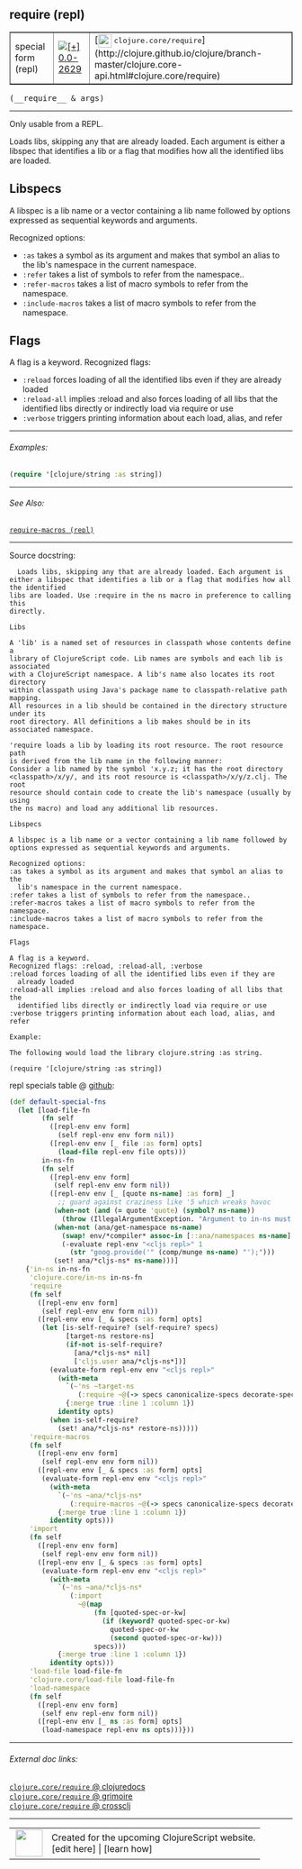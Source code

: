 ## require (repl)



 <table border="1">
<tr>
<td>special form (repl)</td>
<td><a href="https://github.com/cljsinfo/cljs-api-docs/tree/0.0-2629"><img valign="middle" alt="[+] 0.0-2629" title="Added in 0.0-2629" src="https://img.shields.io/badge/+-0.0--2629-lightgrey.svg"></a> </td>
<td>
[<img height="24px" valign="middle" src="http://i.imgur.com/1GjPKvB.png"> <samp>clojure.core/require</samp>](http://clojure.github.io/clojure/branch-master/clojure.core-api.html#clojure.core/require)
</td>
</tr>
</table>


 <samp>
(__require__ & args)<br>
</samp>

---

Only usable from a REPL.

Loads libs, skipping any that are already loaded. Each argument is
either a libspec that identifies a lib or a flag that modifies how all the identified
libs are loaded.

## Libspecs

A libspec is a lib name or a vector containing a lib name followed by
options expressed as sequential keywords and arguments.

Recognized options:

- `:as` takes a symbol as its argument and makes that symbol an alias to the
  lib's namespace in the current namespace.
- `:refer` takes a list of symbols to refer from the namespace..
- `:refer-macros` takes a list of macro symbols to refer from the namespace.
- `:include-macros` takes a list of macro symbols to refer from the namespace.

## Flags

A flag is a keyword. Recognized flags:

- `:reload` forces loading of all the identified libs even if they are
  already loaded
- `:reload-all` implies :reload and also forces loading of all libs that the
  identified libs directly or indirectly load via require or use
- `:verbose` triggers printing information about each load, alias, and refer



---

###### Examples:

```clj
(require '[clojure/string :as string])
```



---

###### See Also:

[`require-macros (repl)`](../specialrepl/require-macros.md)<br>

---


Source docstring:

```
  Loads libs, skipping any that are already loaded. Each argument is
either a libspec that identifies a lib or a flag that modifies how all the identified
libs are loaded. Use :require in the ns macro in preference to calling this
directly.

Libs

A 'lib' is a named set of resources in classpath whose contents define a
library of ClojureScript code. Lib names are symbols and each lib is associated
with a ClojureScript namespace. A lib's name also locates its root directory
within classpath using Java's package name to classpath-relative path mapping.
All resources in a lib should be contained in the directory structure under its
root directory. All definitions a lib makes should be in its associated namespace.

'require loads a lib by loading its root resource. The root resource path
is derived from the lib name in the following manner:
Consider a lib named by the symbol 'x.y.z; it has the root directory
<classpath>/x/y/, and its root resource is <classpath>/x/y/z.clj. The root
resource should contain code to create the lib's namespace (usually by using
the ns macro) and load any additional lib resources.

Libspecs

A libspec is a lib name or a vector containing a lib name followed by
options expressed as sequential keywords and arguments.

Recognized options:
:as takes a symbol as its argument and makes that symbol an alias to the
  lib's namespace in the current namespace.
:refer takes a list of symbols to refer from the namespace..
:refer-macros takes a list of macro symbols to refer from the namespace.
:include-macros takes a list of macro symbols to refer from the namespace.

Flags

A flag is a keyword.
Recognized flags: :reload, :reload-all, :verbose
:reload forces loading of all the identified libs even if they are
  already loaded
:reload-all implies :reload and also forces loading of all libs that the
  identified libs directly or indirectly load via require or use
:verbose triggers printing information about each load, alias, and refer

Example:

The following would load the library clojure.string :as string.

(require '[clojure/string :as string])
```


repl specials table @ [github](https://github.com/clojure/clojurescript/blob/r3269/src/main/clojure/cljs/repl.cljc#L608-L683):

```clj
(def default-special-fns
  (let [load-file-fn
        (fn self
          ([repl-env env form]
            (self repl-env env form nil))
          ([repl-env env [_ file :as form] opts]
            (load-file repl-env file opts)))
        in-ns-fn
        (fn self
          ([repl-env env form]
           (self repl-env env form nil))
          ([repl-env env [_ [quote ns-name] :as form] _]
            ;; guard against craziness like '5 which wreaks havoc
           (when-not (and (= quote 'quote) (symbol? ns-name))
             (throw (IllegalArgumentException. "Argument to in-ns must be a symbol.")))
           (when-not (ana/get-namespace ns-name)
             (swap! env/*compiler* assoc-in [::ana/namespaces ns-name] {:name ns-name})
             (-evaluate repl-env "<cljs repl>" 1
               (str "goog.provide('" (comp/munge ns-name) "');")))
           (set! ana/*cljs-ns* ns-name)))]
    {'in-ns in-ns-fn
     'clojure.core/in-ns in-ns-fn
     'require
     (fn self
       ([repl-env env form]
        (self repl-env env form nil))
       ([repl-env env [_ & specs :as form] opts]
        (let [is-self-require? (self-require? specs)
              [target-ns restore-ns]
              (if-not is-self-require?
                [ana/*cljs-ns* nil]
                ['cljs.user ana/*cljs-ns*])]
          (evaluate-form repl-env env "<cljs repl>"
            (with-meta
              `(~'ns ~target-ns
                 (:require ~@(-> specs canonicalize-specs decorate-specs)))
              {:merge true :line 1 :column 1})
            identity opts)
          (when is-self-require?
            (set! ana/*cljs-ns* restore-ns)))))
     'require-macros
     (fn self
       ([repl-env env form]
        (self repl-env env form nil))
       ([repl-env env [_ & specs :as form] opts]
        (evaluate-form repl-env env "<cljs repl>"
          (with-meta
            `(~'ns ~ana/*cljs-ns*
               (:require-macros ~@(-> specs canonicalize-specs decorate-specs)))
            {:merge true :line 1 :column 1})
          identity opts)))
     'import
     (fn self
       ([repl-env env form]
        (self repl-env env form nil))
       ([repl-env env [_ & specs :as form] opts]
        (evaluate-form repl-env env "<cljs repl>"
          (with-meta
            `(~'ns ~ana/*cljs-ns*
               (:import
                 ~@(map
                     (fn [quoted-spec-or-kw]
                       (if (keyword? quoted-spec-or-kw)
                         quoted-spec-or-kw
                         (second quoted-spec-or-kw)))
                     specs)))
            {:merge true :line 1 :column 1})
          identity opts)))
     'load-file load-file-fn
     'clojure.core/load-file load-file-fn
     'load-namespace
     (fn self
       ([repl-env env form]
        (self env repl-env form nil))
       ([repl-env env [_ ns :as form] opts]
        (load-namespace repl-env ns opts)))}))
```

<!--
Repo - tag - source tree - lines:

 <pre>
clojurescript @ r3269
└── src
    └── main
        └── clojure
            └── cljs
                └── <ins>[repl.cljc:608-683](https://github.com/clojure/clojurescript/blob/r3269/src/main/clojure/cljs/repl.cljc#L608-L683)</ins>
</pre>

-->

---



###### External doc links:

[`clojure.core/require` @ clojuredocs](http://clojuredocs.org/clojure.core/require)<br>
[`clojure.core/require` @ grimoire](http://conj.io/store/v1/org.clojure/clojure/1.7.0-beta3/clj/clojure.core/require/)<br>
[`clojure.core/require` @ crossclj](http://crossclj.info/fun/clojure.core/require.html)<br>

---

 <table>
<tr><td>
<img valign="middle" align="right" width="48px" src="http://i.imgur.com/Hi20huC.png">
</td><td>
Created for the upcoming ClojureScript website.<br>
[edit here] | [learn how]
</td></tr></table>

[edit here]:https://github.com/cljsinfo/cljs-api-docs/blob/master/cljsdoc/specialrepl/require.cljsdoc
[learn how]:https://github.com/cljsinfo/cljs-api-docs/wiki/cljsdoc-files

<!--

This information was too distracting to show to readers, but I'll leave it
commented here since it is helpful to:

- pretty-print the data used to generate this document
- and show how to retrieve that data



The API data for this symbol:

```clj
{:description "Only usable from a REPL.\n\nLoads libs, skipping any that are already loaded. Each argument is\neither a libspec that identifies a lib or a flag that modifies how all the identified\nlibs are loaded.\n\n## Libspecs\n\nA libspec is a lib name or a vector containing a lib name followed by\noptions expressed as sequential keywords and arguments.\n\nRecognized options:\n\n- `:as` takes a symbol as its argument and makes that symbol an alias to the\n  lib's namespace in the current namespace.\n- `:refer` takes a list of symbols to refer from the namespace..\n- `:refer-macros` takes a list of macro symbols to refer from the namespace.\n- `:include-macros` takes a list of macro symbols to refer from the namespace.\n\n## Flags\n\nA flag is a keyword. Recognized flags:\n\n- `:reload` forces loading of all the identified libs even if they are\n  already loaded\n- `:reload-all` implies :reload and also forces loading of all libs that the\n  identified libs directly or indirectly load via require or use\n- `:verbose` triggers printing information about each load, alias, and refer",
 :ns "specialrepl",
 :name "require",
 :signature ["[& args]"],
 :history [["+" "0.0-2629"]],
 :type "special form (repl)",
 :related ["specialrepl/require-macros"],
 :full-name-encode "specialrepl/require",
 :source {:code "(def default-special-fns\n  (let [load-file-fn\n        (fn self\n          ([repl-env env form]\n            (self repl-env env form nil))\n          ([repl-env env [_ file :as form] opts]\n            (load-file repl-env file opts)))\n        in-ns-fn\n        (fn self\n          ([repl-env env form]\n           (self repl-env env form nil))\n          ([repl-env env [_ [quote ns-name] :as form] _]\n            ;; guard against craziness like '5 which wreaks havoc\n           (when-not (and (= quote 'quote) (symbol? ns-name))\n             (throw (IllegalArgumentException. \"Argument to in-ns must be a symbol.\")))\n           (when-not (ana/get-namespace ns-name)\n             (swap! env/*compiler* assoc-in [::ana/namespaces ns-name] {:name ns-name})\n             (-evaluate repl-env \"<cljs repl>\" 1\n               (str \"goog.provide('\" (comp/munge ns-name) \"');\")))\n           (set! ana/*cljs-ns* ns-name)))]\n    {'in-ns in-ns-fn\n     'clojure.core/in-ns in-ns-fn\n     'require\n     (fn self\n       ([repl-env env form]\n        (self repl-env env form nil))\n       ([repl-env env [_ & specs :as form] opts]\n        (let [is-self-require? (self-require? specs)\n              [target-ns restore-ns]\n              (if-not is-self-require?\n                [ana/*cljs-ns* nil]\n                ['cljs.user ana/*cljs-ns*])]\n          (evaluate-form repl-env env \"<cljs repl>\"\n            (with-meta\n              `(~'ns ~target-ns\n                 (:require ~@(-> specs canonicalize-specs decorate-specs)))\n              {:merge true :line 1 :column 1})\n            identity opts)\n          (when is-self-require?\n            (set! ana/*cljs-ns* restore-ns)))))\n     'require-macros\n     (fn self\n       ([repl-env env form]\n        (self repl-env env form nil))\n       ([repl-env env [_ & specs :as form] opts]\n        (evaluate-form repl-env env \"<cljs repl>\"\n          (with-meta\n            `(~'ns ~ana/*cljs-ns*\n               (:require-macros ~@(-> specs canonicalize-specs decorate-specs)))\n            {:merge true :line 1 :column 1})\n          identity opts)))\n     'import\n     (fn self\n       ([repl-env env form]\n        (self repl-env env form nil))\n       ([repl-env env [_ & specs :as form] opts]\n        (evaluate-form repl-env env \"<cljs repl>\"\n          (with-meta\n            `(~'ns ~ana/*cljs-ns*\n               (:import\n                 ~@(map\n                     (fn [quoted-spec-or-kw]\n                       (if (keyword? quoted-spec-or-kw)\n                         quoted-spec-or-kw\n                         (second quoted-spec-or-kw)))\n                     specs)))\n            {:merge true :line 1 :column 1})\n          identity opts)))\n     'load-file load-file-fn\n     'clojure.core/load-file load-file-fn\n     'load-namespace\n     (fn self\n       ([repl-env env form]\n        (self env repl-env form nil))\n       ([repl-env env [_ ns :as form] opts]\n        (load-namespace repl-env ns opts)))}))",
          :title "repl specials table",
          :repo "clojurescript",
          :tag "r3269",
          :filename "src/main/clojure/cljs/repl.cljc",
          :lines [608 683]},
 :examples [{:id "ab0355",
             :content "```clj\n(require '[clojure/string :as string])\n```"}],
 :full-name "specialrepl/require",
 :clj-symbol "clojure.core/require",
 :docstring "  Loads libs, skipping any that are already loaded. Each argument is\neither a libspec that identifies a lib or a flag that modifies how all the identified\nlibs are loaded. Use :require in the ns macro in preference to calling this\ndirectly.\n\nLibs\n\nA 'lib' is a named set of resources in classpath whose contents define a\nlibrary of ClojureScript code. Lib names are symbols and each lib is associated\nwith a ClojureScript namespace. A lib's name also locates its root directory\nwithin classpath using Java's package name to classpath-relative path mapping.\nAll resources in a lib should be contained in the directory structure under its\nroot directory. All definitions a lib makes should be in its associated namespace.\n\n'require loads a lib by loading its root resource. The root resource path\nis derived from the lib name in the following manner:\nConsider a lib named by the symbol 'x.y.z; it has the root directory\n<classpath>/x/y/, and its root resource is <classpath>/x/y/z.clj. The root\nresource should contain code to create the lib's namespace (usually by using\nthe ns macro) and load any additional lib resources.\n\nLibspecs\n\nA libspec is a lib name or a vector containing a lib name followed by\noptions expressed as sequential keywords and arguments.\n\nRecognized options:\n:as takes a symbol as its argument and makes that symbol an alias to the\n  lib's namespace in the current namespace.\n:refer takes a list of symbols to refer from the namespace..\n:refer-macros takes a list of macro symbols to refer from the namespace.\n:include-macros takes a list of macro symbols to refer from the namespace.\n\nFlags\n\nA flag is a keyword.\nRecognized flags: :reload, :reload-all, :verbose\n:reload forces loading of all the identified libs even if they are\n  already loaded\n:reload-all implies :reload and also forces loading of all libs that the\n  identified libs directly or indirectly load via require or use\n:verbose triggers printing information about each load, alias, and refer\n\nExample:\n\nThe following would load the library clojure.string :as string.\n\n(require '[clojure/string :as string])"}

```

Retrieve the API data for this symbol:

```clj
;; from Clojure REPL
(require '[clojure.edn :as edn])
(-> (slurp "https://raw.githubusercontent.com/cljsinfo/cljs-api-docs/catalog/cljs-api.edn")
    (edn/read-string)
    (get-in [:symbols "specialrepl/require"]))
```

-->
